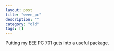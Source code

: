 ```yaml
---
layout: post
title: "weee_pc"
description: ""
category: "old"
tags: []
---
```



Putting my EEE PC 701 guts into a useful package.
